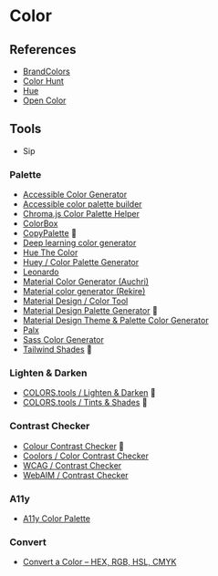 # Color

<!--
rgba hex

https://webkul.github.io/coolhue/
https://boringavatars.com/
https://pigment.shapefactory.co/
https://hihayk.github.io/scale/

https://tailwindshades.com/
-->

## References

- [BrandColors](https://brandcolors.net/)
- [Color Hunt](https://colorhunt.co/)
- [Hue](https://en.wikipedia.org/wiki/Hue)
- [Open Color](https://yeun.github.io/open-color/)

## Tools

- Sip

### Palette

- [Accessible Color Generator](https://learnui.design/tools/accessible-color-generator.html)
- [Accessible color palette builder](https://toolness.github.io/accessible-color-matrix/)
- [Chroma.js Color Palette Helper](http://vis4.net/palettes/)
- [ColorBox](http://colorbox.io/)
- [CopyPalette](https://copypalette.app/) 🌟
- [Deep learning color generator](https://colors.eva.design/)
- [Hue The Color](https://eboye.github.io/huethecolor/)
- [Huey / Color Palette Generator](https://huey.design)
- [Leonardo](https://leonardocolor.io/)
- [Material Color Generator (Auchri)](https://auchri.github.io/MaterialColorGenerator/)
- [Material color generator (Rekire)](https://rekire.github.io/MaterialColorGenerator/)
- [Material Design / Color Tool](https://material.io/resources/color/)
- [Material Design Palette Generator](https://materialpalettes.com) 🌟
- [Material Design Theme & Palette Color Generator](http://mcg.mbitson.com)
- [Palx](https://palx.jxnblk.com)
- [Sass Color Generator](http://scg.ar-ch.org/)
- [Tailwind Shades](https://tailwindshades.com) 🌟

### Lighten & Darken

- [COLORS.tools / Lighten & Darken](https://colors.tools/lighten-and-darken) 🌟
- [COLORS.tools / Tints & Shades](https://colors.tools/tints-and-shades/) 🌟

### Contrast Checker

- [Colour Contrast Checker](https://colourcontrast.cc/) 🌟
- [Coolors / Color Contrast Checker](https://coolors.co/contrast-checker/112a46-acc8e5)
- [WCAG / Contrast Checker](https://contrastchecker.com)
- [WebAIM / Contrast Checker](https://webaim.org/resources/contrastchecker/)

### A11y

- [A11y Color Palette](http://a11yrocks.com/colorPalette/)

### Convert

- [Convert a Color – HEX, RGB, HSL, CMYK](https://convertacolor.com)

